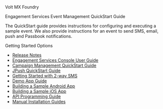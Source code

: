                       

Volt MX  Foundry

Engagement Services Event Management QuickStart Guide

The QuickStart guide provides instructions for configuring and executing a sample event. We also provide instructions for an event to send SMS, email, push and Passbook notifications.


Getting Started Options

*   [Release Notes](../../../Foundry/voltmx_foundry_release_notes/Content/VoltMX_Foundry_Release_Notes.md)
*   [Engagement Services Console User Guide](../../../Foundry/vms_console_user_guide/Content/Introduction_1.md)
*   [Campaign Management QuickStart Guide](../../../Foundry/vmf_msg_quick_start_guide_campaign_management/Content/Introduction.md)
*   [JPush QuickStart Guide](../../../Foundry/vmf_msg_jpush_quick_start_guide/Content/Introduction.md)
*   [Getting Started with 2-way SMS](../../../Foundry/2waysms_quick_start_guide/Content/Introduction_1.md)
*   [Demo App Guide](../../../Foundry/vms_demo_app_quick_start_guide/Content/Introduction.md)
*   [Building a Sample Android App](../../../Foundry/vmf_msg_quick_start_guide_build_sample_app_android/Content/Introduction.md)
*   [Building a Sample iOS App](../../../Foundry/vmf_msg_quick_start_guide_build_sample_app_apple_ios/Content/Introduction.md)
*   [API Programming Guide](../../../Foundry/engagement_api_guide/Content/Introduction_1.md)
*   [Manual Installation Guides](../../../Foundry/voltmx_foundry_manual_install_guide/Content/Introduction.md)
